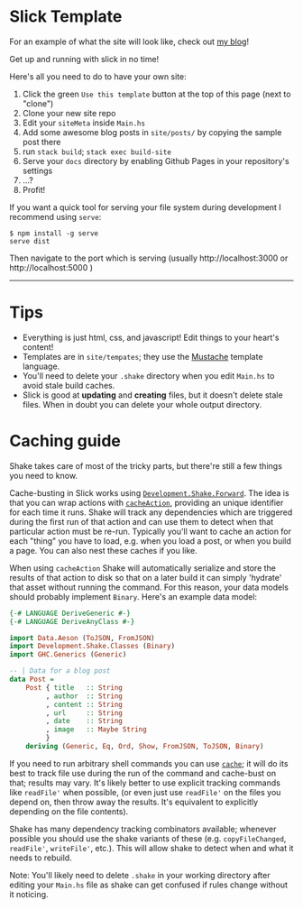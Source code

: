 # Slick Template

For an example of what the site will look like, check out [my blog](https://chrispenner.ca)!

Get up and running with slick in no time! 

Here's all you need to do to have your own site:

1. Click the green `Use this template` button at the top of this page (next to "clone")
2. Clone your new site repo
3. Edit your `siteMeta` inside `Main.hs`
4. Add some awesome blog posts in `site/posts/` by copying the sample post there
4. run `stack build`; `stack exec build-site`
5. Serve your `docs` directory by enabling Github Pages in your repository's settings
6. ...?
7. Profit!

If you want a quick tool for serving your file system during development I recommend using `serve`:

```shell
$ npm install -g serve
serve dist
```

Then navigate to the port which is serving (usually http://localhost:3000 or http://localhost:5000 )


---

# Tips

* Everything is just html, css, and javascript! Edit things to your heart's content!
* Templates are in `site/tempates`; they use the [Mustache](https://mustache.github.io/) template language.
* You'll need to delete your `.shake` directory when you edit `Main.hs` to avoid stale build caches.
* Slick is good at **updating** and **creating** files, but it doesn't delete stale files. When in doubt you can delete your whole output directory.

# Caching guide

Shake takes care of most of the tricky parts, but there're still a few things you need to know.

Cache-busting in Slick works using [`Development.Shake.Forward`](https://hackage.haskell.org/package/shake/docs/Development-Shake-Forward.html). The idea is that you can wrap actions with [`cacheAction`](https://hackage.haskell.org/package/shake-0.18.3/docs/Development-Shake-Forward.html#v:cacheAction), providing an unique identifier for each time it runs. Shake will track any dependencies which are triggered during the first run of that action and can use them to detect when that particular action must be re-run. Typically you'll want to cache an action for each "thing" you have to load, e.g. when you load a post, or when you build a page. You can also nest these caches if you like.

When using `cacheAction` Shake will automatically serialize and store the results of that action to disk so that on a later build it can simply 'hydrate' that asset without running the command. For this reason, your data models should probably implement `Binary`. Here's an example data model:

```haskell
{-# LANGUAGE DeriveGeneric #-}
{-# LANGUAGE DeriveAnyClass #-}

import Data.Aeson (ToJSON, FromJSON)
import Development.Shake.Classes (Binary)
import GHC.Generics (Generic)

-- | Data for a blog post
data Post =
    Post { title   :: String
         , author  :: String
         , content :: String
         , url     :: String
         , date    :: String
         , image   :: Maybe String
         }
    deriving (Generic, Eq, Ord, Show, FromJSON, ToJSON, Binary)
```

If you need to run arbitrary shell commands you can use [`cache`](https://hackage.haskell.org/package/shake-0.18.3/docs/Development-Shake-Forward.html#v:cache); it will do its best to track file use during the run of the command and cache-bust on that; results may vary. It's likely better to use explicit tracking commands like `readFile'` when possible, (or even just use `readFile'` on the files you depend on, then throw away the results. It's equivalent to explicitly depending on the file contents).

Shake has many dependency tracking combinators available; whenever possible you should use the shake variants of these (e.g. `copyFileChanged`, `readFile'`, `writeFile'`, etc.). This will allow shake to detect when and what it needs to rebuild.

Note: You'll likely need to delete `.shake` in your working directory after editing your `Main.hs` file as shake can get confused if rules change without it noticing.

